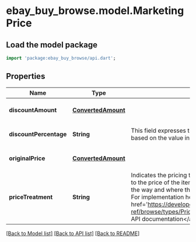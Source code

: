 # ebay_buy_browse.model.MarketingPrice

## Load the model package
```dart
import 'package:ebay_buy_browse/api.dart';
```

## Properties
Name | Type | Description | Notes
------------ | ------------- | ------------- | -------------
**discountAmount** | [**ConvertedAmount**](ConvertedAmount.md) |  | [optional] [default to null]
**discountPercentage** | **String** | This field expresses the percentage of the seller discount based on the value in the originalPrice container. | [optional] [default to null]
**originalPrice** | [**ConvertedAmount**](ConvertedAmount.md) |  | [optional] [default to null]
**priceTreatment** | **String** | Indicates the pricing treatment (discount) that was applied to the price of the item. Note: The pricing treatment affects the way and where the discounted price can be displayed. For implementation help, refer to &lt;a href&#x3D;&#39;https://developer.ebay.com/devzone/rest/api-ref/browse/types/PriceTreatmentEnum.html&#39;&gt;eBay API documentation&lt;/a&gt; | [optional] [default to null]

[[Back to Model list]](../README.md#documentation-for-models) [[Back to API list]](../README.md#documentation-for-api-endpoints) [[Back to README]](../README.md)


